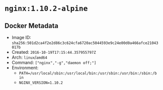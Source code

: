 # `nginx:1.10.2-alpine`

## Docker Metadata

- Image ID: `sha256:501d2ca4f2e2d86c3c624cfa6720ac5044593e9c24e00d0a466afce21043017b`
- Created: `2016-10-19T17:15:44.357955797Z`
- Arch: `linux`/`amd64`
- Command: `["nginx","-g","daemon off;"]`
- Environment:
  - `PATH=/usr/local/sbin:/usr/local/bin:/usr/sbin:/usr/bin:/sbin:/bin`
  - `NGINX_VERSION=1.10.2`
